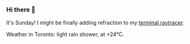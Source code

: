 ### Hi there :wave:

It's Sunday! I might be finally adding refraction to my [terminal raytracer](https://github.com/bewuethr/bash-raytracer).

Weather in Toronto: light rain shower, at +24°C.
